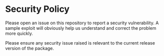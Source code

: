# Security Policy

Please open an issue on this repository to report a security vulnerability. A
sample exploit will obviously help us understand and correct the problem more
quickly.

Please ensure any security issue raised is relevant to the current release
version of the package.
